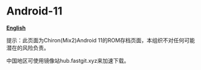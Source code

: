 # Android-11

[**English**](https://github.com/chiron-mix2/Android-11/blob/master/READMEEN.md)

提示：此页面为Chiron(Mix2)Android 11的ROM存档页面，本组织不对任何可能潜在的风险负责。

中国地区可使用镜像站hub.fastgit.xyz来加速下载。
